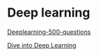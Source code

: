 # Deep learning



[Deeplearning-500-questions](https://github.com/scutan90/DeepLearning-500-questions)

[Dive into Deep Learning](https://github.com/d2l-ai/d2l-zh)



